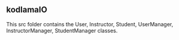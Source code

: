 ## kodlamaIO

This src folder contains the User, Instructor, Student, UserManager, InstructorManager, StudentManager classes.
